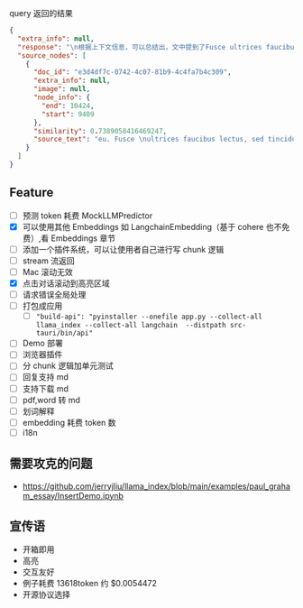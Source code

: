 query 返回的结果

```json
{
  "extra_info": null,
  "response": "\n根据上下文信息，可以总结出，文中提到了Fusce ultrices faucibus lectus，sed tincidunt massa sollicitud in vitae，Donec mollis metus neque，at vehicula lorem scelerisque at，Aenean sit amet nunc sed mauris tincidunt luctus at sed massa，Aliquam velit ligula，dapibus sed dui quis，vestibulum luctus orci，Phasellus vitae arcu eu magna eleifend hendrerit sed eget quam，Nulla facilisi，Duis eu posuere lorem，Sed malesuada ut ipsum vitae fermentum，Aliquam eget blandit augue，in iaculis sem，Quisque ac nulla ligula，Curabitur lacinia",
  "source_nodes": [
    {
      "doc_id": "e3d4df7c-0742-4c07-81b9-4c4fa7b4c309",
      "extra_info": null,
      "image": null,
      "node_info": {
        "end": 10424,
        "start": 9409
      },
      "similarity": 0.7389058416469247,
      "source_text": "eu. Fusce \nultrices faucibus lectus, sed tincidunt massa sollicitud in vitae. Donec mollis metus neque, at vehicula \nlorem scelerisque at. Aenean sit amet nunc sed mauris tincidunt luctus at sed massa. Aliquam velit \nligula, dapibus sed dui quis, vestibulum luctus orci.  \n \n \n \nPhasellus vitae arcu eu magna eleifend hendrerit sed eget quam. Nulla facilisi. Duis eu posuere \nlorem. Sed malesuada ut ipsum vitae fermentum. Aliquam eget blandit augue, in iaculis sem. \nQuisque ac nulla ligula. Curabitur lacinia leo erat, vitae ultrices metus ultrices congue. Pellentesque \nsemper fringil la libero. Ut faucibus purus vel arcu cursus, quis consequat massa ultrices. Praesent \nrutrum vehicula nunc sit amet consectetur.  Donec ut felis augue. Praesent vel ante massa. Nulla \nrutrum arcu vitae dolor aliquet pretium. Curabitur sed libero accumsan tur pis vestibulum porttitor et \ncondimentum sapien.  \n 0.00 zł2.00 zł4.00 zł6.00 zł8.00 zł10.00 zł12.00 zł14.00 zł16.00 zł\nItem 1 Item 2 Item 3 Item 4 Item 5Average sales"
    }
  ]
}
```

## Feature

- [ ] 预测 token 耗费 MockLLMPredictor
- [x] 可以使用其他 Embeddings 如 LangchainEmbedding（基于 cohere 也不免费）,看 Embeddings 章节
- [ ] 添加一个插件系统，可以让使用者自己进行写 chunk 逻辑
- [ ] stream 流返回
- [ ] Mac 滚动无效
- [x] 点击对话滚动到高亮区域
- [ ] 请求错误全局处理
- [ ] 打包成应用
  - [ ] `"build-api": "pyinstaller --onefile app.py --collect-all llama_index --collect-all langchain  --distpath src-tauri/bin/api"`
- [ ] Demo 部署
- [ ] 浏览器插件
- [ ] 分 chunk 逻辑加单元测试
- [ ] 回复支持 md
- [ ] 支持下载 md
- [ ] pdf,word 转 md
- [ ] 划词解释
- [ ] embedding 耗费 token 数
- [ ] i18n

## 需要攻克的问题

- https://github.com/jerryjliu/llama_index/blob/main/examples/paul_graham_essay/InsertDemo.ipynb

## 宣传语

- 开箱即用
- 高亮
- 交互友好
- 例子耗费 13618token 约 $0.0054472
- 开源协议选择

